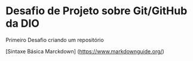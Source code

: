# Desafio de Projeto sobre Git/GitHub da DIO
Primeiro Desafio criando um repositório

[Sintaxe Básica Marckdown] (https://www.markdownguide.org/)
